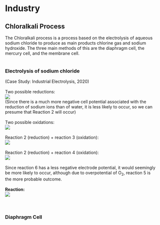 # Industry
## Chloralkali Process
The Chloralkali process is a process based on the electrolysis of aqueous sodium chloride to produce as main products chlorine gas and sodium hydroxide. The three main methods of this are the diaphragm cell, the mercury cell, and the membrane cell.<br>
<br>
### Electrolysis of sodium chloride
(Case Study: Industrial Electrolysis, 2020)<br>
<br>
Two possible reductions:<br>
<img src="https://samir8000.github.io/NaOH/images/electrolysis1.png"><br>
(Since there is a much more negative cell potential associated with the reduction of 
sodium ions than of water, it is less likely to occur, so we can presume that Reaction 2 will occur)<br>
<br>
Two possible oxidations:<br>
<img src="https://samir8000.github.io/NaOH/images/electrolysis2.png" style="borderradius: 10%"><br>
<br>
Reaction 2 (reduction) + reaction 3 (oxidation):<br>
<img src="https://samir8000.github.io/NaOH/images/electrolysis3.png"><br>
<br>
Reaction 2 (reduction) + reaction 4 (oxidation):<br>
<img src="https://samir8000.github.io/NaOH/images/electrolysis4.png"><br>
<br>
Since reaction 6 has a less negative electrode potential, it would seemingly be more likely to occur, although due to overpotential of O<sub>2</sub>, reaction 5 is the more probable outcome. <br>
<br>
<strong>Reaction:</strong><br>
<img src="https://samir8000.github.io/NaOH/images/electrolysis5.png"><br>
<br>
<br>
### Diaphragm Cell
